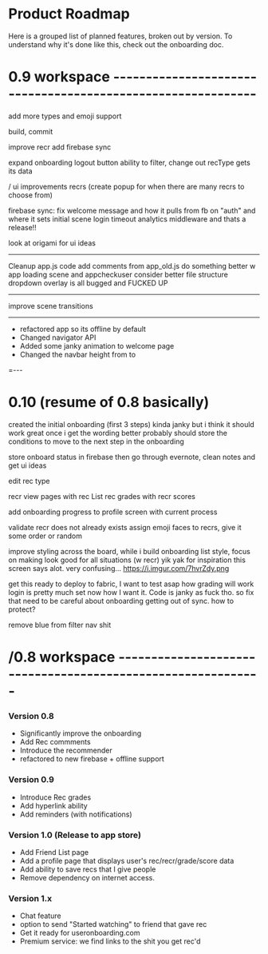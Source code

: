 # Product Roadmap
Here is a grouped list of planned features, broken out by version. To understand why it's done like this, check out the onboarding doc.

# 0.9 workspace ------------------------------------------------------------


add more types and emoji support


build, commit

improve recr add
firebase sync

expand onboarding
logout button
ability to filter, change out recType gets its data

/ ui improvements
recrs (create popup for when there are many recrs to choose from)

firebase sync: fix welcome message and how it pulls from fb on "auth" and where it sets initial scene
login timeout
analytics middleware
and thats a release!!

look at origami for ui ideas

---
Cleanup
app.js code add comments from app_old.js
do something better w app loading scene and appcheckuser
consider better file structure
dropdown overlay is all bugged and FUCKED UP



---
improve scene transitions


---


 - refactored app so its offline by default
 - Changed navigator API
 - Added some janky animation to welcome page
 - Changed the navbar height from to

=---

# 0.10 (resume of 0.8 basically)

created the initial onboarding (first 3 steps)
kinda janky but i think it should work great once i get the wording better
probably should store the conditions to move to the next step in the onboarding

store onboard status in firebase
then go through evernote, clean notes and get ui ideas

edit rec type

recr view pages with rec List
rec grades with recr scores


add onboarding progress to profile screen with current process

validate recr does not already exists
assign emoji faces to recrs, give it some order or random

improve styling across the board, while i build onboarding
list style, focus on making look good for all situations (w recr)
  yik yak for inspiration
this screen says alot. very confusing... https://i.imgur.com/7hvrZdy.png

get this ready to deploy to fabric, I want to test asap how grading will work
login is pretty much set now how I want it. Code is janky as fuck tho. so fix that
need to be careful about onboarding getting out of sync. how to protect?

remove blue from filter nav shit

# /0.8 workspace ------------------------------------------------------------

### Version 0.8
 - Significantly improve the onboarding
 - Add Rec commments
 - Introduce the recommender
 - refactored to new firebase + offline support

### Version 0.9
 - Introduce Rec grades
 - Add hyperlink ability
 - Add reminders (with notifications)

### Version 1.0 (Release to app store)
 - Add Friend List page
 - Add a profile page that displays user's rec/recr/grade/score data
 - Add ability to save recs that I give people
 - Remove dependency on internet access.

### Version 1.x
 - Chat feature
 - option to send "Started watching" to friend that gave rec
 - Get it ready for useronboarding.com
 - Premium service: we find links to the shit you get rec'd

